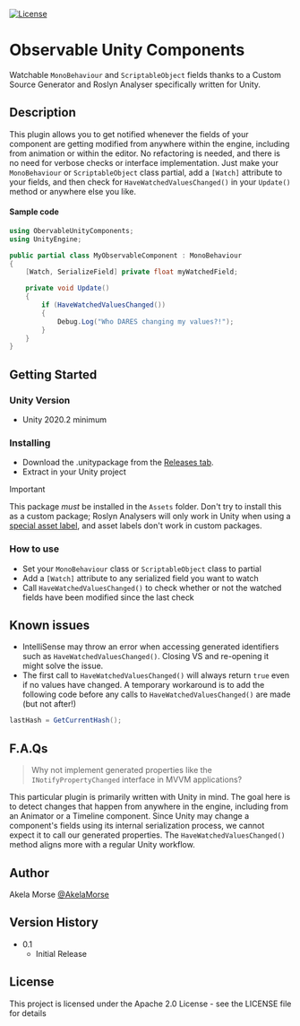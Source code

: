 [![License](https://img.shields.io/badge/License-Apache_2.0-blue.svg)](https://opensource.org/licenses/Apache-2.0)

# Observable Unity Components

Watchable `MonoBehaviour` and `ScriptableObject` fields thanks to a Custom Source Generator and Roslyn Analyser specifically written for Unity.

## Description

This plugin allows you to get notified whenever the fields of your component are getting modified from anywhere within the engine, including from animation or within the editor. No refactoring is needed, and there is no need for verbose checks or interface implementation. Just make your `MonoBehaviour` or `ScriptableObject` class partial, add a `[Watch]` attribute to your fields, and then check for `HaveWatchedValuesChanged()` in your `Update()` method or anywhere else you like.

#### Sample code

```cs
using ObervableUnityComponents;
using UnityEngine;

public partial class MyObservableComponent : MonoBehaviour
{
    [Watch, SerializeField] private float myWatchedField;

    private void Update()
    {
        if (HaveWatchedValuesChanged())
        {
            Debug.Log("Who DARES changing my values?!");
        }
    }
}
```

## Getting Started

### Unity Version

* Unity 2020.2 minimum

### Installing

* Download the .unitypackage from the [Releases tab](https://github.com/akela-morse/obervable-unity-components/releases/latest).
* Extract in your Unity project

> [!IMPORTANT]  
> This package *must* be installed in the `Assets` folder. Don't try to install this as a custom package; Roslyn Analysers will only work in Unity when using a [special asset label](https://docs.unity3d.com/2021.3/Documentation/Manual/roslyn-analyzers.html), and asset labels don't work in custom packages.

### How to use

* Set your `MonoBehaviour` class or `ScriptableObject` class to partial
* Add a `[Watch]` attribute to any serialized field you want to watch
* Call `HaveWatchedValuesChanged()` to check whether or not the watched fields have been modified since the last check

## Known issues

* IntelliSense may throw an error when accessing generated identifiers such as `HaveWatchedValuesChanged()`. Closing VS and re-opening it might solve the issue.
* The first call to `HaveWatchedValuesChanged()` will always return `true` even if no values have changed. A temporary workaround is to add the following code before any calls to `HaveWatchedValuesChanged()` are made (but not after!)

```cs
lastHash = GetCurrentHash();
```

## F.A.Qs

> Why not implement generated properties like the `INotifyPropertyChanged` interface in MVVM applications?

This particular plugin is primarily written with Unity in mind. The goal here is to detect changes that happen from anywhere in the engine, including from an Animator or a Timeline component. Since Unity may change a component's fields using its internal serialization process, we cannot expect it to call our generated properties. The `HaveWatchedValuesChanged()` method aligns more with a regular Unity workflow.

## Author

Akela Morse
[@AkelaMorse](https://x.com/AkelaMorse)

## Version History

* 0.1
    * Initial Release

## License

This project is licensed under the Apache 2.0 License - see the LICENSE file for details
